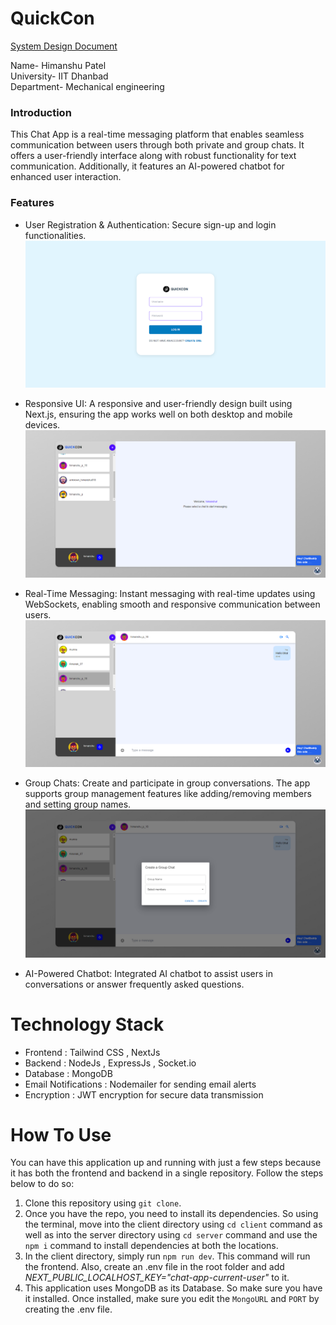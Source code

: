 # QuickCon
[System Design Document](https://docs.google.com/document/d/1-PaUlcVDQhw5Boz_gb005BU5gIp59NAxN5UfA_xW5LA/edit?addon_store)

Name- Himanshu Patel  
University- IIT Dhanbad  
Department- Mechanical engineering

### Introduction
This Chat App is a real-time messaging platform that enables seamless communication between users through both private and group chats. It offers a user-friendly interface along with robust functionality for text communication. Additionally, it features an AI-powered chatbot for enhanced user interaction.

### Features

- User Registration & Authentication: Secure sign-up and login functionalities.
![User Login](client/src/app/assets/UserLogin.png)

- Responsive UI: A responsive and user-friendly design built using Next.js, ensuring the app works well on both desktop and mobile devices.
![HomePage](client/src/app/assets/HomePage.png)

- Real-Time Messaging: Instant messaging with real-time updates using WebSockets, enabling smooth and responsive communication between users.
![ChatUI](client/src/app/assets/ChatUI.png) 

- Group Chats: Create and participate in group conversations. The app supports group management features like adding/removing members and setting group names.
![Group](client/src/app/assets/Group.png)

- AI-Powered Chatbot: Integrated AI chatbot to assist users in conversations or answer frequently asked questions.



# Technology Stack
- Frontend :  Tailwind CSS , NextJs 
- Backend : NodeJs , ExpressJs , Socket.io
- Database : MongoDB
- Email Notifications : Nodemailer for sending email alerts
- Encryption : JWT encryption for secure data transmission

# How To Use

You can have this application up and running with just a few steps because it has both the frontend and backend in a single repository. Follow the steps below to do so:

1. Clone this repository using `git clone`.
2. Once you have the repo, you need to install its dependencies. So using the terminal, move into the client directory using `cd client` command as well as into the server directory using `cd server` command and use the `npm i` command to install dependencies at both the locations.
3. In the client directory, simply run `npm run dev`. This command will run the frontend. Also, create an .env file in the root folder and add *NEXT_PUBLIC_LOCALHOST_KEY="chat-app-current-user"* to it.
4. This application uses MongoDB as its Database. So make sure you have it installed. Once installed, make sure you edit the `MongoURL` and `PORT` by creating the .env file.

